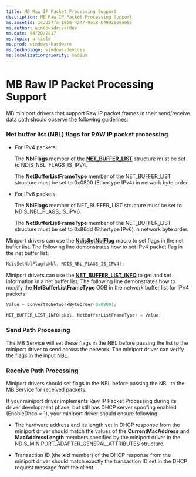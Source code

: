 ```yaml
---
title: MB Raw IP Packet Processing Support
description: MB Raw IP Packet Processing Support
ms.assetid: 1c3327fa-1858-4247-9a18-b49d26e9a095
ms.author: windowsdriverdev
ms.date: 04/20/2017
ms.topic: article
ms.prod: windows-hardware
ms.technology: windows-devices
ms.localizationpriority: medium
---
```


# MB Raw IP Packet Processing Support


MB miniport drivers that support Raw IP packet frames in their send/receive data path should observe the following guidelines:

### Net buffer list (NBL) flags for RAW IP packet processing

-   For IPv4 packets:

    The **NblFlags** member of the [**NET\_BUFFER\_LIST**](https://msdn.microsoft.com/library/windows/hardware/ff568388) structure must be set to NDIS\_NBL\_FLAGS\_IS\_IPV4.

    The **NetBufferListFrameType** member of the NET\_BUFFER\_LIST structure must be set to 0x0800 (Ethertype IPv4) in network byte order.

-   For IPv6 packets:

    The **NblFlags** member of NET\_BUFFER\_LIST structure must be set to NDIS\_NBL\_FLAGS\_IS\_IPV6.

    The **NetBufferListFrameType** member of the NET\_BUFFER\_LIST structure must be set to 0x86dd (Ethertype IPv6) in network byte order.

Miniport drivers can use the [**NdisSetNblFlag**](https://msdn.microsoft.com/library/windows/hardware/ff564542) macro to set flags in the net buffer list. The following line demonstrates how to set IPv4 packet flag in the net buffer list:

```C++
NdisSetNblFlag(pNbl, NDIS_NBL_FLAGS_IS_IPV4);
```

Miniport drivers can use the [**NET\_BUFFER\_LIST\_INFO**](https://msdn.microsoft.com/library/windows/hardware/ff568401) to get and set information in a net buffer list. The following line demonstrates how to modify the **NetBufferListFrameType** OOB in the network buffer list for IPV4 packets:

```C++
Value = ConvertToNetworkByteOrder(0x0800);
```

```C++
NET_BUFFER_LIST_INFO(pNbl, NetBufferListFrameType) = Value;
```

### Send Path Processing

The MB Service will set these flags in the NBL before passing the list to the miniport driver to send across the network. The miniport driver can verify the flags in the input NBL.

### Receive Path Processing

Miniport drivers should set flags in the NBL before passing the NBL to the MB Service for received packets.

If your miniport driver implements Raw IP Packet Processing during its driver development phase, but still has DHCP server spoofing enabled (EnableDhcp = 1), your miniport driver should ensure following:

-   The hardware address and its length set in DHCP response from the miniport driver should match the values of the **CurrentMacAddress** and **MacAddressLength** members specified by the miniport driver in the NDIS\_MINIPORT\_ADAPTER\_GENERAL\_ATTRIBUTES structure.

-   Transaction ID (the **xid** member) of the DHCP response from the miniport driver should match exactly the transaction ID set in the DHCP request message from the client.

 

 





